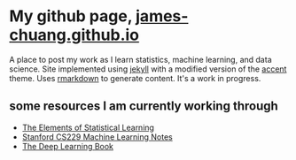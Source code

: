 # My github page, [james-chuang.github.io](https://james-chuang.github.io/)

A place to post my work as I learn statistics, machine learning, and data science. Site implemented using [jekyll](https://jekyllrb.com/) with a modified version of the [accent](https://github.com/bk2dcradle/accent) theme. Uses [rmarkdown](http://rmarkdown.rstudio.com/) to generate content. It's a work in progress.

## some resources I am currently working through

- [The Elements of Statistical Learning](http://statweb.stanford.edu/~tibs/ElemStatLearn/)
- [Stanford CS229 Machine Learning Notes](http://cs229.stanford.edu/materials.html)
- [The Deep Learning Book](http://www.deeplearningbook.org/)

